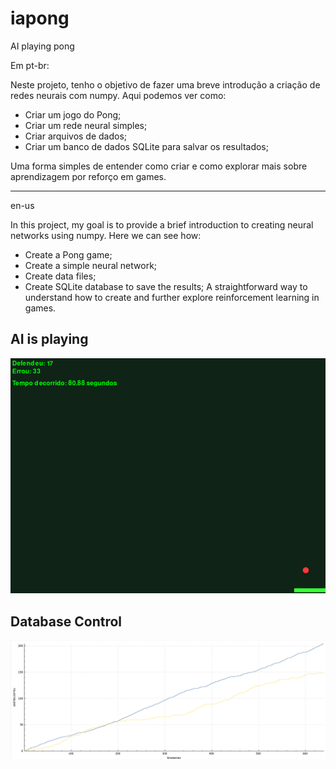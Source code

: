 # iapong
AI playing pong

Em pt-br:

Neste projeto, tenho o objetivo de fazer uma breve introdução a criação de redes neurais com numpy.
Aqui podemos ver como:

- Criar um jogo do Pong;
- Criar um rede neural simples;
- Criar arquivos de dados;
- Criar um banco de dados SQLite para salvar os resultados;

Uma forma simples de entender como criar e como explorar mais sobre aprendizagem por reforço em games.

---

en-us

In this project, my goal is to provide a brief introduction to creating neural networks using numpy. Here we can see how:

- Create a Pong game;
- Create a simple neural network;
- Create data files;
- Create SQLite database to save the results;
A straightforward way to understand how to create and further explore reinforcement learning in games.

## AI is playing
![ia](assets/iajoga.png)

## Database Control
![performance](assets/performanceia.png)